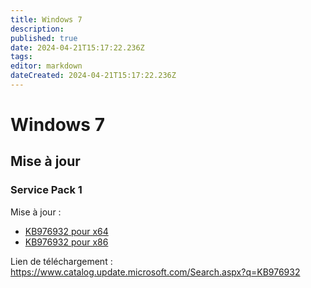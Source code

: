```yaml
---
title: Windows 7
description: 
published: true
date: 2024-04-21T15:17:22.236Z
tags: 
editor: markdown
dateCreated: 2024-04-21T15:17:22.236Z
---
```


# Windows 7

## Mise à jour

### Service Pack 1

Mise à jour :
- [KB976932 pour x64](https://www.catalog.update.microsoft.com/ScopedViewInline.aspx?updateid=b78b8e95-9e46-4f7a-9d1d-f64477bb7326)
- [KB976932 pour x86](https://www.catalog.update.microsoft.com/ScopedViewInline.aspx?updateid=69e38aa3-5145-449f-ac7e-f01c3209d9cf)

Lien de téléchargement : <https://www.catalog.update.microsoft.com/Search.aspx?q=KB976932>
